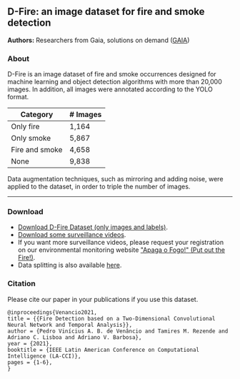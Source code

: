 ##  D-Fire: an image dataset for fire and smoke detection

**Authors:** Researchers from Gaia, solutions on demand ([GAIA](https://www.gaiasd.com/))

### About

D-Fire is an image dataset of fire and smoke occurrences designed for machine learning and object detection algorithms with more than 20,000 images. In addition, all images were annotated according to the YOLO format.

| Category | # Images |
| ------------- | ------------- |
| Only fire  | 1,164  |
| Only smoke  | 5,867  |
| Fire and smoke  | 4,658  |
| None  | 9,838  |

Data augmentation techniques, such as mirroring and adding noise, were applied to the dataset, in order to triple the number of images.

***

### Download

* [Download D-Fire Dataset (only images and labels)](https://mega.nz/folder/m1o0WQiJ#eTHfS1jwVKf3sUN5SHqf8Q).
* [Download some surveillance videos](https://mega.nz/folder/K5RjiAbJ#3cNW8VUfE-Eex3FlhXSQOg).
* If you want more surveillance videos, please request your registration on our environmental monitoring website ["Apaga o Fogo!" (Put out the Fire!)](https://apagaofogo.eco.br/).
* Data splitting is also available [here](https://mega.nz/folder/q95S2ATb#Bc2jtq6cGsKTWxsDA_6k5Q).

### Citation

Please cite our paper in your publications if you use this dataset.

```
@inproceedings{Venancio2021,
title = {{Fire Detection based on a Two-Dimensional Convolutional Neural Network and Temporal Analysis}},
author = {Pedro Vinícius A. B. de Venâncio and Tamires M. Rezende and Adriano C. Lisboa and Adriano V. Barbosa},
year = {2021},
booktitle = {IEEE Latin American Conference on Computational Intelligence (LA-CCI)},
pages = {1-6},
}
```
